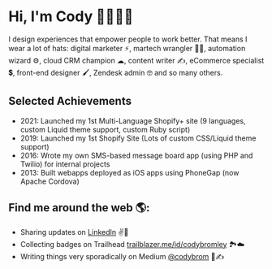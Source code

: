 # Hi, I'm Cody 👋👨🏻‍💻

I design experiences that empower people to work better. That means I wear a lot of hats: digital marketer ⚡, martech wrangler 👨‍💻, automation wizard ⚙, cloud CRM champion ☁, content writer ✍, eCommerce specialist 💲, front-end designer 🖌, Zendesk admin 🤓 and so many others.

## Selected Achievements
- 2021: Launched my 1st Multi-Language Shopify+ site (9 languages, custom Liquid theme support, custom Ruby script)
- 2019: Launched my 1st Shopify Site (Lots of custom CSS/Liquid theme support)
- 2016: Wrote my own SMS-based message board app (using PHP and Twilio) for internal projects
- 2013: Built webapps deployed as iOS apps using PhoneGap (now Apache Cordova)


## Find me around the web 🌎:
- Sharing updates on <a href="https://www.linkedin.com/in/codybromley/">LinkedIn</a> ✌️💼
- Collecting badges on Trailhead <a href="https://trailblazer.me/id/codybromley">trailblazer.me/id/codybromley</a> 🏞️☁️
- Writing things very sporadically on Medium <a href="https://medium.com/@codybrom"> @codybrom</a> 📜✍
